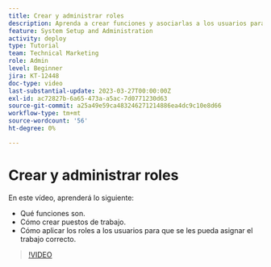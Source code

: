 ```yaml
---
title: Crear y administrar roles
description: Aprenda a crear funciones y asociarlas a los usuarios para realizar mejores asignaciones.
feature: System Setup and Administration
activity: deploy
type: Tutorial
team: Technical Marketing
role: Admin
level: Beginner
jira: KT-12448
doc-type: video
last-substantial-update: 2023-03-27T00:00:00Z
exl-id: ac72827b-6a65-473a-a5ac-7d0771230d63
source-git-commit: a25a49e59ca483246271214886ea4dc9c10e8d66
workflow-type: tm+mt
source-wordcount: '56'
ht-degree: 0%

---
```


# Crear y administrar roles

En este vídeo, aprenderá lo siguiente:

* Qué funciones son.
* Cómo crear puestos de trabajo.
* Cómo aplicar los roles a los usuarios para que se les pueda asignar el trabajo correcto.

>[!VIDEO](https://video.tv.adobe.com/v/3416966/?quality=12&learn=on)
